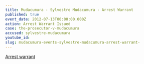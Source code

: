 ```yaml
---
title: Mudacumura - Sylvestre Mudacumura - Arrest Warrant
published: true
event_date: 2012-07-13T00:00:00.000Z
action: Arrest Warrant Issued
case: the-prosecutor-v-mudacumura
accused: sylvestre-mudacumura
youtube_id:
slug: mudacumura-events-sylvestre-mudacumura-arrest-warrant-
---
```



[Arrest warrant](https://www.icc-cpi.int/Pages/record.aspx?docNo=ICC-01/04-01/12-1-Red)